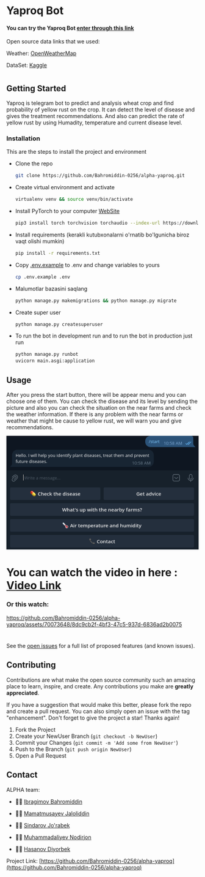 # Yaproq Bot
#### You can try the Yaproq Bot [enter through this link](https://t.me/yaproq1bot)
Open source data links that we used:

Weather: [OpenWeatherMap](https://openweathermap.org/)

DataSet: [Kaggle](https://www.kaggle.com/datasets/tolgahayit/yellowrust19-yellow-rust-disease-in-wheat)
#


<!-- GETTING STARTED -->
## Getting Started

Yaproq is telegram bot to predict and analysis wheat crop and find probability of yellow rust on the crop. It can detect the level of disease and gives the treatment recommendations. And also can predict the rate of yellow rust by using Humadity, temperature and current disease level.



### Installation

This are the steps to install the project and environment

- Clone the repo
   ```sh
   git clone https://github.com/Bahromiddin-0256/alpha-yaproq.git
   ```
- Create virtual environment  and activate
   ```sh
   virtualenv venv && source venv/bin/activate
   ```
- Install PyTorch to your computer [WebSite](https://pytorch.org/)
    ```sh
    pip3 install torch torchvision torchaudio --index-url https://download.pytorch.org/whl/cpu
    ```

- Install requirements (kerakli kutubxonalarni o'rnatib bo'lgunicha biroz vaqt olishi mumkin)
   ```sh
   pip install -r requirements.txt
   ```

- Copy [.env.example](https://github.com/Bahromiddin-0256/alpha-yaproq/blob/main/.env.example)  to .env and change variables to yours
   ```sh
   cp .env.example .env
   ```
- Malumotlar bazasini saqlang
    ```sh
    python manage.py makemigrations && python manage.py migrate
    ```
- Create super user
    ```sh
    python manage.py createsuperuser
    ```
- To run the bot in development run and to run the bot in production just run
    ```sh
    python manage.py runbot
    uvicorn main.asgi:application
    ```



<!-- USAGE EXAMPLES -->
## Usage
After you press the start button, there will be appear menu and you can choose one of them. You can check the disease and its level by sending the picture and also you can check the situation on the near farms and check the weather information. If there is any problem with the near farms or weather that might be cause to yellow rust, we will warn you and give recommendations.

![Alt text](image.png)

#

# You can watch the video in here : [Video Link](https://drive.google.com/file/d/1o5vLT0GODdQGHL8FIgKSQ_dO0VyhggBH/view?usp=drivesdk)

### Or this watch:


https://github.com/Bahromiddin-0256/alpha-yaproq/assets/70073648/8dc9cb2f-4bf3-47c5-937d-6836ad2b0075


#
See the [open issues](https://github.com/Bahromiddin-0256/alpha-yaproq/issues) for a full list of proposed features (and known issues).


<!-- CONTRIBUTING -->
## Contributing

Contributions are what make the open source community such an amazing place to learn, inspire, and create. Any contributions you make are **greatly appreciated**.

If you have a suggestion that would make this better, please fork the repo and create a pull request. You can also simply open an issue with the tag "enhancement".
Don't forget to give the project a star! Thanks again!

1. Fork the Project
2. Create your NewUser Branch (`git checkout -b NewUser`)
3. Commit your Changes (`git commit -m 'Add some from NewUser'`)
4. Push to the Branch (`git push origin NewUser`)
5. Open a Pull Request






<!-- CONTACT -->
## Contact
ALPHA team:

- 👨‍💻 [Ibragimov Bahromiddin](https://github.com/Bahromiddin-0256)

- 👨‍💻 [Mamatmusayev Jaloliddin](https://github.com/jaloliddin1006)

- 👨‍💻 [Sindarov Jo'rabek](https://github.com/jurabek004)

- 👨‍💻 [Muhammadaliyev Nodirjon](https://github.com/muhammadaliyevnodirjon)

- 👨‍💻 [Hasanov Diyorbek](https://github.com/)

Project Link: [https://github.com/Bahromiddin-0256/alpha-yaproq](https://github.com/Bahromiddin-0256/alpha-yaproq)
